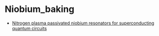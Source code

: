 # Niobium_baking

- [Nitrogen plasma passivated niobium resonators for superconducting quantum circuits](https://aip.scitation.org/doi/full/10.1063/5.0082755) 
  